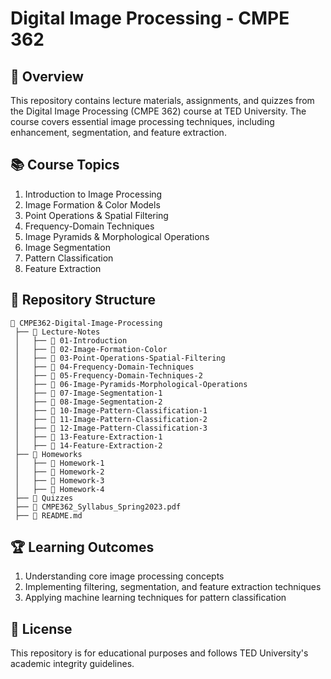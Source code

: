 # Digital Image Processing - CMPE 362

## 🎯 Overview

This repository contains lecture materials, assignments, and quizzes from the Digital Image Processing (CMPE 362) course at TED University. The course covers essential image processing techniques, including enhancement, segmentation, and feature extraction.

## 📚 Course Topics

1. Introduction to Image Processing
2. Image Formation & Color Models
3. Point Operations & Spatial Filtering
4. Frequency-Domain Techniques
5. Image Pyramids & Morphological Operations
6. Image Segmentation
7. Pattern Classification
8. Feature Extraction

## 📂 Repository Structure

```
📁 CMPE362-Digital-Image-Processing
 ├── 📂 Lecture-Notes
 │   ├── 📂 01-Introduction
 │   ├── 📂 02-Image-Formation-Color
 │   ├── 📂 03-Point-Operations-Spatial-Filtering
 │   ├── 📂 04-Frequency-Domain-Techniques
 │   ├── 📂 05-Frequency-Domain-Techniques-2
 │   ├── 📂 06-Image-Pyramids-Morphological-Operations
 │   ├── 📂 07-Image-Segmentation-1
 │   ├── 📂 08-Image-Segmentation-2
 │   ├── 📂 10-Image-Pattern-Classification-1
 │   ├── 📂 11-Image-Pattern-Classification-2
 │   ├── 📂 12-Image-Pattern-Classification-3
 │   ├── 📂 13-Feature-Extraction-1
 │   ├── 📂 14-Feature-Extraction-2
 ├── 📂 Homeworks
 │   ├── 📂 Homework-1
 │   ├── 📂 Homework-2
 │   ├── 📂 Homework-3
 │   ├── 📂 Homework-4
 ├── 📂 Quizzes
 ├── 📄 CMPE362_Syllabus_Spring2023.pdf
 ├── 📄 README.md
```

## 🏆 Learning Outcomes

1. Understanding core image processing concepts
2. Implementing filtering, segmentation, and feature extraction techniques
3. Applying machine learning techniques for pattern classification

## 📜 License

This repository is for educational purposes and follows TED University's academic integrity guidelines.

